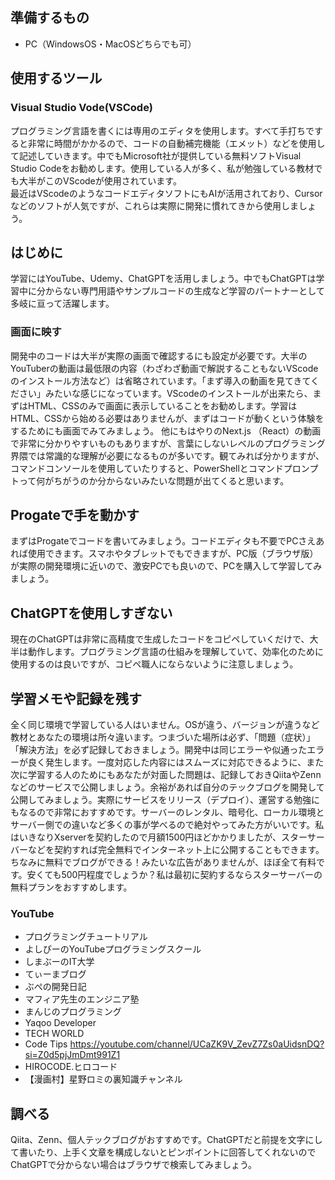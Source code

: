 ## 準備するもの
* PC（WindowsOS・MacOSどちらでも可）
## 使用するツール
### Visual Studio Vode(VSCode)
プログラミング言語を書くには専用のエディタを使用します。すべて手打ちですると非常に時間がかかるので、コードの自動補完機能（エメット）などを使用して記述していきます。中でもMicrosoft社が提供している無料ソフトVisual Studio Codeをお勧めします。使用している人が多く、私が勉強している教材でも大半がこのVScodeが使用されています。
<br>最近はVScodeのようなコードエディタソフトにもAIが活用されており、Cursorなどのソフトが人気ですが、これらは実際に開発に慣れてきから使用しましょう。
## はじめに
学習にはYouTube、Udemy、ChatGPTを活用しましょう。中でもChatGPTは学習中に分からない専門用語やサンプルコードの生成など学習のパートナーとして多岐に亘って活躍します。
### 画面に映す
開発中のコードは大半が実際の画面で確認するにも設定が必要です。大半のYouTuberの動画は最低限の内容（わざわざ動画で解説することもないVScodeのインストール方法など）は省略されています。「まず導入の動画を見てきてください」みたいな感じになっています。VScodeのインストールが出来たら、まずはHTML、CSSのみで画面に表示していることをお勧めします。学習はHTML、CSSから始める必要はありませんが、まずはコードが動くという体験をするためにも画面でみてみましょう。
他にもはやりのNext.js （React）の動画で非常に分かりやすいものもありますが、言葉にしないレベルのプログラミング界隈では常識的な理解が必要になるものが多いです。観てみれば分かりますが、コマンドコンソールを使用していたりすると、PowerShellとコマンドプロンプトって何がちがうのか分からないみたいな問題が出てくると思います。

## Progateで手を動かす
まずはProgateでコードを書いてみましょう。コードエディタも不要でPCさえあれば使用できます。スマホやタブレットでもできますが、PC版（ブラウザ版）が実際の開発環境に近いので、激安PCでも良いので、PCを購入して学習してみましょう。
## ChatGPTを使用しすぎない
現在のChatGPTは非常に高精度で生成したコードをコピペしていくだけで、大半は動作します。プログラミング言語の仕組みを理解していて、効率化のために使用するのは良いですが、コピペ職人にならないように注意しましょう。
## 学習メモや記録を残す
全く同じ環境で学習している人はいません。OSが違う、バージョンが違うなど教材とあなたの環境は所々違います。つまづいた場所は必ず、「問題（症状）」「解決方法」を必ず記録しておきましょう。開発中は同じエラーや似通ったエラーが良く発生します。一度対応した内容にはスムーズに対応できるように、また次に学習する人のためにもあなたが対面した問題は、記録しておきQiitaやZennなどのサービスで公開しましょう。余裕があれば自分のテックブログを開発して公開してみましょう。実際にサービスをリリース（デプロイ）、運営する勉強にもなるので非常におすすめです。サーバーのレンタル、暗号化、ローカル環境とサーバー側での違いなど多くの事が学べるので絶対やってみた方がいいです。私はいきなりXserverを契約したので月額1500円ほどかかりましたが、スターサーバーなどを契約すれば完全無料でインターネット上に公開することもできます。
<br>ちなみに無料でブログができる！みたいな広告がありませんが、ほぼ全て有料です。安くても500円程度でしょうか？私は最初に契約するならスターサーバーの無料プランをおすすめします。
### YouTube
* プログラミングチュートリアル
* よしぴーのYouTubeプログラミングスクール
* しまぶーのIT大学
* てぃーまブログ
* ぶぺの開発日記
* マフィア先生のエンジニア塾
* まんじのプログラミング
* Yaqoo Developer
* TECH WORLD
* Code Tips
https://youtube.com/channel/UCaZK9V_ZevZ7Zs0aUidsnDQ?si=Z0d5pjJmDmt991Z1
* HIROCODE.ヒロコード
* 【漫画村】星野ロミの裏知識チャンネル

## 調べる
Qiita、Zenn、個人テックブログがおすすめです。ChatGPTだと前提を文字にして書いたり、上手く文章を構成しないとピンポイントに回答してくれないのでChatGPTで分からない場合はブラウザで検索してみましょう。
